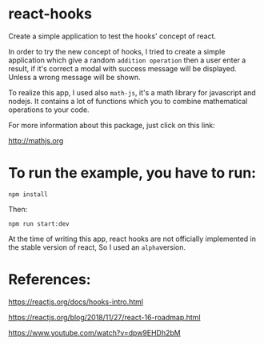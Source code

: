 # react-hooks
Create a simple application to test the hooks' concept of react.

In order to try the new concept of hooks, I tried to create a simple application which give a random `addition operation`
then a user enter a result, if it's correct a modal with success message will be displayed.
Unless a wrong message will be shown.

To realize this app, I used also `math-js`, it's a math library for javascript and nodejs. It contains a lot of functions which you to
combine mathematical operations to your code.

For more information about this package, just click on this link:

http://mathjs.org

# To run the example, you have to run:
```
npm install

```

Then:
```
npm run start:dev

```
At the time of writing this app, react hooks are not officially implemented in the stable version of react, So I used an `alpha`version.

# References:
https://reactjs.org/docs/hooks-intro.html

https://reactjs.org/blog/2018/11/27/react-16-roadmap.html

https://www.youtube.com/watch?v=dpw9EHDh2bM
